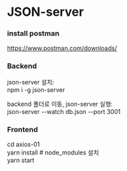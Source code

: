 # JSON-server

### install postman
https://www.postman.com/downloads/
 
### Backend  
json-server 설치:  
npm i -g json-server  

backend 폴더로 이동, json-server 실행:  
json-server --watch db.json --port 3001  

### Frontend  
cd axios-01  
yarn install  # node_modules 설치  
yarn start

